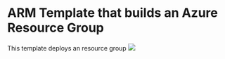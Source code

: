 # ARM Template that builds an Azure Resource Group
This template deploys an resource group
<a href="https://portal.azure.com/#create/Microsoft.Template/uri/https%3A%2F%2Fraw.githubusercontent.com%2Framjesus%2Foutsystems%2Fmain%2Fvm.json" target="_blank">
<img src="https://aka.ms/deploytoazurebutton"/>
</a>